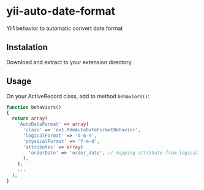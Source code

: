 yii-auto-date-format
====================

Yii1 behavior to automatic convert date format

Instalation
-----------

Download and extract to your extension directory.

Usage
-----
On your ActiveRecord class, add to method `behaviors()`:
```php
function behaviors()
{
  return array(
    'AutoDateFormat' => array(
      'class' => 'ext.MdmAutoDateFormatBehavior',
      'logicalFormat' => 'd-m-Y',
      'physicalFormat' => 'Y-m-d',
      'attributes' => array(
        'orderDate' => 'order_date', // mapping attribute from logical to physical filed.
      ),
    ),
    ...
  );
}
```
